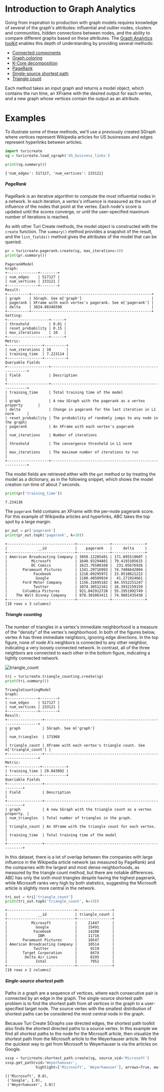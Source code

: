 # Introduction to Graph Analytics

Going from inspiration to production with graph models requires knowledge of several of the graph's attributes:
influential and outlier nodes, clusters and communities, hidden
connections between nodes, and the ability to compare different graphs based on
these attributes. The
[Graph Analytics toolkit](https://apple.github.io/turicreate/docs/api/turicreate.toolkits.graph_analytics.html)
enables this depth of understanding by providing several methods:

- [Connected components](https://apple.github.io/turicreate/docs/api/generated/turicreate.connected_components.create.html)
- [Graph coloring](https://apple.github.io/turicreate/docs/api/generated/turicreate.graph_coloring.create.html)
- [K-Core decomposition](https://apple.github.io/turicreate/docs/api/generated/turicreate.kcore.create.html)
- [PageRank](https://apple.github.io/turicreate/docs/api/generated/turicreate.pagerank.create.html)
- [Single-source shortest path](https://apple.github.io/turicreate/docs/api/generated/turicreate.shortest_path.create.html)
- [Triangle count](https://apple.github.io/turicreate/docs/api/generated/turicreate.triangle_counting.create.html#turicreate.triangle_counting.create)

Each method takes an input graph and returns a model object, which contains the
run time, an XFrame with the desired output for each vertex, and a new graph
whose vertices contain the output as an attribute.


# Examples

To illustrate some of these methods, we'll use a previously created SGraph where
vertices represent Wikipedia articles for  US businesses and edges represent
hyperlinks between articles.

```python
import turicreate
sg = turicreate.load_sgraph('US_business_links')

print(sg.summary())
```
```no-highlight
{'num_edges': 517127, 'num_vertices': 233121}
```


##### PageRank

PageRank is an iterative algorithm to compute the most influential nodes in a
network. In each iteration, a vertex's influence is measured as the sum of
influence of the nodes that point at the vertex. Each node's score is updated
until the scores converge, or until the user-specified maximum number of
iterations is reached.

As with other Turi Create methods, the model object is constructed with
the `create` function. The `summary()` method provides a snapshot of the
result, and the `list_fields()` method gives the attributes of the model
that can be queried.

```python
pr = turicreate.pagerank.create(sg, max_iterations=10)
print(pr.summary())
```
```no-highlight
PagerankModel
Graph:
+--------------+--------+
| num_edges    | 517127 |
| num_vertices | 233121 |
+--------------+--------+
Result:
+----------+-------------------------------------------------------+
| graph    | SGraph. See m['graph']                                |
| pagerank | XFrame with each vertex's pagerank. See m['pagerank'] |
| delta    | 3824.08346598                                         |
+----------+-------------------------------------------------------+
Setting:
+-------------------+------+
| threshold         | 0.01 |
| reset_probability | 0.15 |
| max_iterations    | 10   |
+-------------------+------+
Metric:
+----------------+----------+
| num_iterations | 10       |
| training_time  | 7.223114 |
+----------------+----------+
Queryable Fields
+-------------------+-----------------------------------------------------------+
| Field             | Description                                               |
+-------------------+-----------------------------------------------------------+
| training_time     | Total training time of the model                          |
| graph             | A new SGraph with the pagerank as a vertex property       |
| delta             | Change in pagerank for the last iteration in L1 norm      |
| reset_probability | The probability of randomly jumps to any node in the graph|
| pagerank          | An XFrame with each vertex's pagerank                     |
| num_iterations    | Number of iterations                                      |
| threshold         | The convergence threshold in L1 norm                      |
| max_iterations    | The maximum number of iterations to run                   |
+-------------------+-----------------------------------------------------------+
```

The model fields are retrieved either with the `get` method or by
treating the model as a dictionary, as in the following snippet, which
shows the model creation run time of about 7 seconds.

```python
print(pr['training_time'])
```
```no-highlight
7.234136
```

The `pagerank` field contains an XFrame with the per-node pagerank score. For
this example of Wikipedia articles and hyperlinks, ABC takes the top spot by a
large margin.

```python
pr_out = pr['pagerank']
print(pr_out.topk('pagerank', k=10))
```
```no-highlight
+-------------------------------+---------------+---------------+
|              __id             |    pagerank   |     delta     |
+-------------------------------+---------------+---------------+
| American Broadcasting Company | 3050.12285481 | 171.095519607 |
|           Microsoft           | 1640.93294801 | 79.4193105615 |
|           DC Comics           | 1623.76580168 |  231.05676926 |
|       Paramount Pictures      | 1341.29716993 | 74.7486642804 |
|            Facebook           | 1218.69295972 | 23.8510621222 |
|             Google            | 1180.48509934 |  41.271924661 |
|       Ford Motor Company      | 1156.31695182 | 84.5552251247 |
|            Twitter            | 1074.30512161 | 16.3932159159 |
|       Columbia Pictures       | 921.042912728 | 55.2951992749 |
|    The Walt Disney Company    | 878.301063411 | 74.9881435438 |
+-------------------------------+---------------+---------------+
[10 rows x 3 columns]
```



##### Triangle counting

The number of triangles in a vertex's immediate neighborhood is a measure of the
"density" of the vertex's neighborhood. In both of the figures below, vertex A
has three immediate neighbors, ignoring edge directions. In the top figure, none
of node A's neighbors is connected to any other neighbor, indicating a very
loosely connected network. In contrast, all of the three neighbors are connected
to each other in the bottom figure, indicating a tightly connected network.

![triangle_count](images/triangle_count.png)

```python
tri = turicreate.triangle_counting.create(sg)
print(tri.summary())
```
```no-highlight
TriangleCountingModel
Graph:
+--------------+--------+
| num_edges    | 517127 |
| num_vertices | 233121 |
+--------------+--------+
Result:
+----------------+-------------------------------------------------------------------+
| graph          | SGraph. See m['graph']                                            |
| num_triangles  | 171968                                                            |
| triangle_count | XFrame with each vertex's triangle count. See m['triangle_count'] |
+----------------+-------------------------------------------------------------------+
Metric:
+---------------+-----------+
| training_time | 29.043092 |
+---------------+-----------+
Queriable Fields
+----------------+------------------------------------------------------------+
| Field          | Description                                                |
+----------------+------------------------------------------------------------+
| graph          | A new SGraph with the triangle count as a vertex property. |
| num_triangles  | Total number of triangles in the graph.                    |
| triangle_count | An XFrame with the triangle count for each vertex.         |
| training_time  | Total training time of the model                           |
+----------------+------------------------------------------------------------+
```

In this dataset, there is a lot of overlap between the companies with large
influence in the Wikipedia article network (as measured by PageRank) and the
companies with the largest and most dense neighborhoods, as measured by the
triangle count method, but there are notable differences. ABC has only the sixth
most triangles despite having the highest pagerank, while Microsoft ranks very
high by both statistics, suggesting the Microsoft article is slightly more
central in the network.

```python
tri_out = tri['triangle_count']
print(tri_out.topk('triangle_count', k=10))
```
```no-highlight
+-------------------------------+----------------+
|              __id             | triangle_count |
+-------------------------------+----------------+
|           Microsoft           |     21447      |
|             Google            |     15491      |
|            Facebook           |     14200      |
|              IBM              |     11716      |
|       Paramount Pictures      |     10547      |
| American Broadcasting Company |     10514      |
|            Twitter            |      9219      |
|       Target Corporation      |      8474      |
|        Delta Air Lines        |      8195      |
|             Intel             |      7952      |
+-------------------------------+----------------+
[10 rows x 2 columns]
```


##### Single-source shortest path

Paths in a graph are a sequence of vertices, where each consecutive pair is
connected by an edge in the graph. The single-source shortest path problem is to
find the shortest path from all vertices in the graph to a user-specified target
node. The source vertex with the smallest distribution of shortest paths can be
considered the most central node in the graph.

Because Turi Create SGraphs use directed edges, the shortest path toolkit
also finds the shortest directed paths to a source vertex. In this example we
find all shortest paths to the node for the Microsoft article, then visualize
the shortest path from the Microsoft article to the Weyerhauser article.
We find the quickest way to get from Microsoft to Weyerhauser is via the
articles on Google.

```python
sssp = turicreate.shortest_path.create(sg, source_vid='Microsoft')
sssp.get_path(vid='Weyerhaeuser',
              highlight=['Microsoft', 'Weyerhaeuser'], arrows=True, ewidth=1.5)
```
```no-highlight
[('Microsoft', 0.0),
 ('Google', 1.0),
 ('Weyerhaeuser', 3.0)]
```
